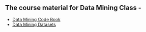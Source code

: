 ## The course material for Data Mining Class - 

* [Data Mining Code Book](https://sjsimmo2.github.io/DataMining-Fall/)
* [Data Mining Datasets](https://github.com/sjsimmo2/DataMining-Fall) 
